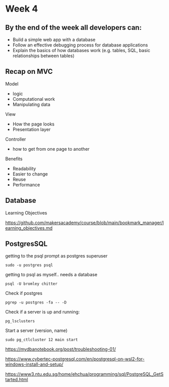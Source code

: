 # Week 4

## By the end of the week all developers can:

* Build a simple web app with a database
* Follow an effective debugging process for database applications
* Explain the basics of how databases work (e.g. tables, SQL, basic relationships between tables)


## Recap on MVC

Model
- logic
- Computational work
- Manipulating data

View
- How the page looks
- Presentation layer

Controller
- how to get from one page to another

Benefits
- Readability
- Easier to change
- Reuse
- Performance

## Database

Learning Objectives

https://github.com/makersacademy/course/blob/main/bookmark_manager/learning_objectives.md


## PostgresSQL
getting to the psql prompt as postgres superuser

`sudo -u postgres psql`

getting to psql as myself.. needs a database

`psql -U bromley chitter`

Check if postgres 

`pgrep -u postgres -fa -- -D`

Check if a server is up and running:

`pg_lsclusters`


Start a server (version, name)

`sudo pg_ctlcluster 12 main start`

https://mydbanotebook.org/post/troubleshooting-01/

https://www.cybertec-postgresql.com/en/postgresql-on-wsl2-for-windows-install-and-setup/

https://www3.ntu.edu.sg/home/ehchua/programming/sql/PostgreSQL_GetStarted.html